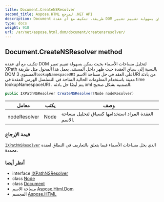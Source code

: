```yaml
---
title: Document.CreateNSResolver
second_title: Aspose.HTML لمرجع .NET API
description: Document طريقة. تتكيف مع أي عقدة DOM لتحليل مساحات الأسماء بحيث يمكن بسهولة تقييم تعبير XPath بالنسبة إلى سياق العقدة حيث ظهر داخل المستند. يعمل هذا المحول مثل طريقة DOM المستوى 3lookupNamespaceURI على العقد في حل مساحة الاسمURI من بادئة معينة باستخدام المعلومات الحالية المتاحة في التسلسل الهرمي للعقدة في time lookupNamespaceURI  يتم أيضًا حل بادئة xml الضمنية بشكل صحيح.
type: docs
weight: 910
url: /ar/net/aspose.html.dom/document/creatensresolver/
---
```

## Document.CreateNSResolver method

تتكيف مع أي عقدة DOM لتحليل مساحات الأسماء بحيث يمكن بسهولة تقييم تعبير XPath بالنسبة إلى سياق العقدة حيث ظهر داخل المستند. يعمل هذا المحول مثل طريقة DOM المستوى 3`lookupNamespaceURI` على العقد في حل مساحة الاسمURI من بادئة معينة باستخدام المعلومات الحالية المتاحة في التسلسل الهرمي للعقدة في time lookupNamespaceURI ، يتم أيضًا حل بادئة xml الضمنية بشكل صحيح.

```csharp
public IXPathNSResolver CreateNSResolver(Node nodeResolver)
```

| معامل | يكتب | وصف |
| --- | --- | --- |
| nodeResolver | Node | العقدة المراد استخدامها كسياق لتحليل مساحة الاسم. |

### قيمة الإرجاع

[`IXPathNSResolver`](../../../aspose.html.dom.xpath/ixpathnsresolver/) الذي يحل مساحات الأسماء فيما يتعلق بالتعاريف في النطاق لعقدة محددة.

### أنظر أيضا

* interface [IXPathNSResolver](../../../aspose.html.dom.xpath/ixpathnsresolver/)
* class [Node](../../node/)
* class [Document](../)
* مساحة الاسم [Aspose.Html.Dom](../../document/)
* المجسم [Aspose.HTML](../../../)


